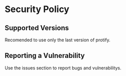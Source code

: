 # Security Policy

## Supported Versions
Recomended to use only the last version of protify.

## Reporting a Vulnerability
Use the issues section to report bugs and vulnerabilitys.
